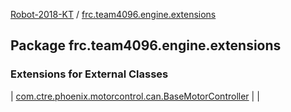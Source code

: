 [Robot-2018-KT](../index.md) / [frc.team4096.engine.extensions](./index.md)

## Package frc.team4096.engine.extensions

### Extensions for External Classes

| [com.ctre.phoenix.motorcontrol.can.BaseMotorController](com.ctre.phoenix.motorcontrol.can.-base-motor-controller/index.md) |  |

